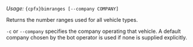 *Usage:* `{cpfx}bimranges [--company COMPANY]`

Returns the number ranges used for all vehicle types.

`-c` or `--company` specifies the company operating that vehicle. A default company chosen by the bot operator is used if none is supplied explicitly.
